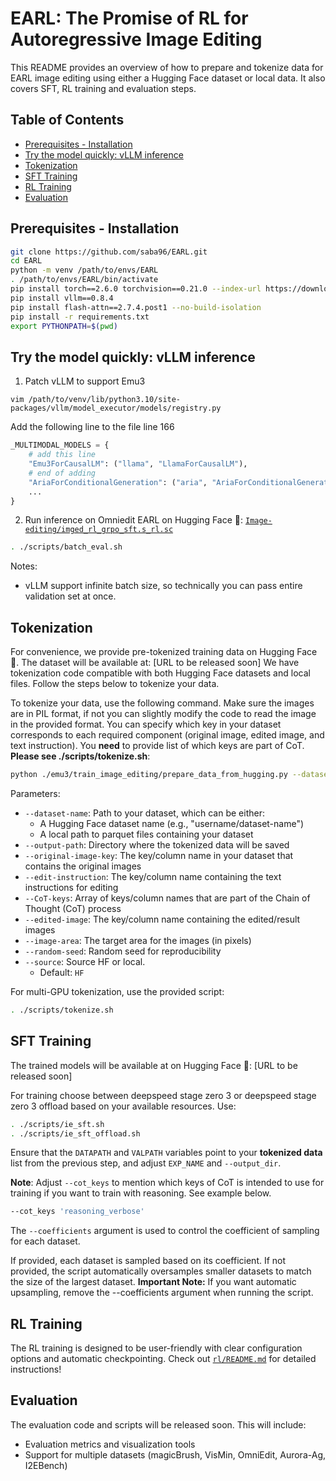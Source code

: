 # EARL: The Promise of RL for Autoregressive Image Editing

<!-- Official code for the paper *The Promise of RL for Autoregressive Image Editing (EARL)*. The code, models, and data will be released soon. -->

This README provides an overview of how to prepare and tokenize data for EARL image editing using either a Hugging Face dataset or local data. It also covers SFT, RL training and evaluation steps.

## Table of Contents
- [Prerequisites - Installation](#prerequisites---installation)
- [Try the model quickly: vLLM inference](#try-the-model-quickly-vllm-inference)
- [Tokenization](#tokenization)
- [SFT Training](#sft-training)
- [RL Training](#rl-training)
- [Evaluation](#evaluation)

## Prerequisites - Installation

```bash
git clone https://github.com/saba96/EARL.git
cd EARL
python -m venv /path/to/envs/EARL
. /path/to/envs/EARL/bin/activate
pip install torch==2.6.0 torchvision==0.21.0 --index-url https://download.pytorch.org/whl/cu124
pip install vllm==0.8.4
pip install flash-attn==2.7.4.post1 --no-build-isolation
pip install -r requirements.txt
export PYTHONPATH=$(pwd)
```


## Try the model quickly: vLLM inference
1. Patch vLLM to support Emu3
```
vim /path/to/venv/lib/python3.10/site-packages/vllm/model_executor/models/registry.py
```

Add the following line to the file line 166
```python
_MULTIMODAL_MODELS = {    
    # add this line
    "Emu3ForCausalLM": ("llama", "LlamaForCausalLM"), 
    # end of adding
    "AriaForConditionalGeneration": ("aria", "AriaForConditionalGeneration"), # already exists
    ...
}
```

2. Run inference on Omniedit
EARL on Hugging Face 🤗: [`Image-editing/imged_rl_grpo_sft.s_rl.sc`](https://huggingface.co/Image-editing/imged_rl_grpo_sft.s_rl.sc)
```bash
. ./scripts/batch_eval.sh
```

Notes:
- vLLM support infinite batch size, so technically you can pass entire validation set at once.

## Tokenization

For convenience, we provide pre-tokenized training data on Hugging Face 🤗. The dataset will be available at: [URL to be released soon]
 We have tokenization code compatible with both Hugging Face datasets and local files. Follow the steps below to tokenize your data.

To tokenize your data, use the following command. Make sure the images are in PIL format, if not you can slightly modify the code to read the image in the provided format. You can specify which key in your dataset corresponds to each required component (original image, edited image, and text instruction). You **need** to provide list of which keys are part of CoT. **Please see ./scripts/tokenize.sh**:

```bash
python ./emu3/train_image_editing/prepare_data_from_hugging.py --dataset-name "$data_name" --output-path "$output_dir" --original-image-key "$original_image_key" --edit-instruction "$edit_instruction" --CoT-keys "${CoT_keys[@]}" --edited-image "$edited_image" --image-area $image_area --random-seed 42
```

Parameters:
- `--dataset-name`: Path to your dataset, which can be either:
  - A Hugging Face dataset name (e.g., "username/dataset-name")
  - A local path to parquet files containing your dataset
- `--output-path`: Directory where the tokenized data will be saved
- `--original-image-key`: The key/column name in your dataset that contains the original images
- `--edit-instruction`: The key/column name containing the text instructions for editing
- `--CoT-keys`: Array of keys/column names that are part of the Chain of Thought (CoT) process
- `--edited-image`: The key/column name containing the edited/result images
- `--image-area`: The target area for the images (in pixels)
- `--random-seed`: Random seed for reproducibility
- `--source`: Source HF or local.
  - Default: `HF`

For multi-GPU tokenization, use the provided script:
```bash
. ./scripts/tokenize.sh
```

## SFT Training

The trained models will be available at on Hugging Face 🤗: [URL to be released soon]

For training choose between deepspeed stage zero 3 or deepspeed stage zero 3 offload based on your available resources. Use:

```bash
. ./scripts/ie_sft.sh
. ./scripts/ie_sft_offload.sh
```

Ensure that the `DATAPATH` and `VALPATH` variables point to your **tokenized data** list from the previous step, and adjust `EXP_NAME` and `--output_dir`.

**Note**: Adjust ``--cot_keys`` to mention which keys of CoT is intended to use for training if you want to train with reasoning. See example below.

```bash
--cot_keys 'reasoning_verbose'
```

The `--coefficients` argument is used to control the coefficient of sampling for each dataset.

If provided, each dataset is sampled based on its coefficient.
If not provided, the script automatically oversamples smaller datasets to match the size of the largest dataset.
**Important Note:** If you want automatic upsampling, remove the --coefficients argument when running the script.

## RL Training

The RL training is designed to be user-friendly with clear configuration options and automatic checkpointing. Check out [`rl/README.md`](./rl/README.md) for detailed instructions!

## Evaluation

The evaluation code and scripts will be released soon. This will include:
- Evaluation metrics and visualization tools
- Support for multiple datasets (magicBrush, VisMin, OmniEdit, Aurora-Ag, I2EBench)


